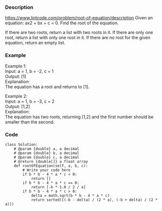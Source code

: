 ### Description
https://www.lintcode.com/problem/root-of-equation/description
Given an equation: ax2 + bx + c = 0. Find the root of the equation.

If there are two roots, return a list with two roots in it.
If there are only one root, return a list with only one root in it.
If there are no root for the given equation, return an empty list.

### Example
Example 1:\
Input: a = 1, b = -2, c = 1\
Output: [1]\
Explanation:\
The equation has a root and returns to [1].

Example 2:\
Input: a = 1, b = -3, c = 2\
Output: [1,2]\
Explanation:\
The equation has two roots, returning [1,2] and the first number should be smaller than the second.

### Code
```
class Solution:
    # @param {double} a, a decimal
    # @param {double} b, a decimal
    # @param {double} c, a decimal
    # @return {double[]} a float array
    def rootOfEquation(self, a, b, c):
        # Write your code here
        if b * b - 4 * a * c < 0:
            return []
        if b * b - 4 * a * c == 0:
            return [-b * 1.0 / 2 / a]
        if b * b - 4 * a * c > 0:
            delta = math.sqrt(b * b - 4 * a * c)
            return sorted([(-b - delta) / (2 * a), (-b + delta) / (2 * a)])
```
